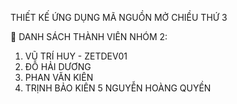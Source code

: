 THIẾT KẾ ỨNG DỤNG MÃ NGUỒN MỞ CHIỀU THỨ 3

🚩 DANH SÁCH THÀNH VIÊN NHÓM 2:
1. VŨ TRÍ HUY - ZETDEV01
2. ĐỖ HẢI DƯƠNG
3. PHAN VĂN KIÊN
4. TRỊNH BẢO KIÊN
5 NGUYỄN HOÀNG QUYỀN